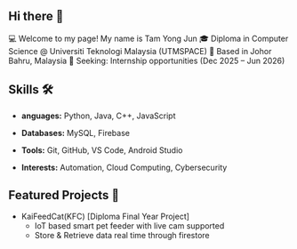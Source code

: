 ## Hi there 👋
💻 Welcome to my page! My name is Tam Yong Jun
🎓 Diploma in Computer Science @ Universiti Teknologi Malaysia (UTMSPACE)
📍 Based in Johor Bahru, Malaysia
🚀 Seeking: Internship opportunities (Dec 2025 – Jun 2026)

## Skills 🛠️
+ **anguages:** Python, Java, C++, JavaScript

+ **Databases:** MySQL, Firebase

+ **Tools:** Git, GitHub, VS Code, Android Studio

+ **Interests:** Automation, Cloud Computing, Cybersecurity

## Featured Projects 📁
* KaiFeedCat(KFC) [Diploma Final Year Project]
    - IoT based smart pet feeder with live cam supported
    - Store & Retrieve data real time through firestore
    
<!--
**LamaTopaz/LamaTopaz** is a ✨ _special_ ✨ repository because its `README.md` (this file) appears on your GitHub profile.

Here are some ideas to get you started:

- 🔭 I’m currently working on ...
- 🌱 I’m currently learning ...
- 👯 I’m looking to collaborate on ...
- 🤔 I’m looking for help with ...
- 💬 Ask me about ...
- 📫 How to reach me: ...
- 😄 Pronouns: ...
- ⚡ Fun fact: ...
-->
